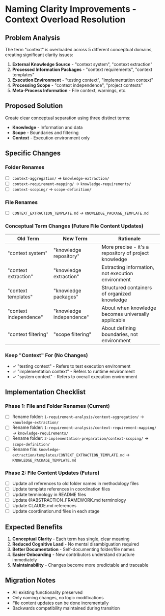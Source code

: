 # Naming Clarity Improvements - Context Overload Resolution

## Problem Analysis
The term "context" is overloaded across 5 different conceptual domains, creating significant clarity issues:

1. **External Knowledge Source** - "context system", "context extraction"
2. **Processed Information Packages** - "context requirements", "context templates" 
3. **Execution Environment** - "testing context", "implementation context"
4. **Processing Scope** - "context independence", "project contexts"
5. **Meta-Process Information** - File context, warnings, etc.

## Proposed Solution
Create clear conceptual separation using three distinct terms:
- **Knowledge** - Information and data
- **Scope** - Boundaries and filtering  
- **Context** - Execution environment only

## Specific Changes

### Folder Renames
- [ ] `context-aggregation/` → `knowledge-extraction/`
- [ ] `context-requirement-mapping/` → `knowledge-requirements/`
- [ ] `context-scoping/` → `scope-definition/`

### File Renames
- [ ] `CONTEXT_EXTRACTION_TEMPLATE.md` → `KNOWLEDGE_PACKAGE_TEMPLATE.md`

### Conceptual Term Changes (Future File Content Updates)
| Old Term | New Term | Rationale |
|----------|----------|-----------|
| "context system" | "knowledge repository" | More precise - it's a repository of project knowledge |
| "context extraction" | "knowledge extraction" | Extracting information, not execution environment |
| "context templates" | "knowledge packages" | Structured containers of organized knowledge |
| "context independence" | "knowledge independence" | About when knowledge becomes universally applicable |
| "context filtering" | "scope filtering" | About defining boundaries, not environment |

### Keep "Context" For (No Changes)
- ✓ "testing context" - Refers to test execution environment
- ✓ "implementation context" - Refers to runtime environment  
- ✓ "system context" - Refers to overall execution environment

## Implementation Checklist

### Phase 1: File and Folder Renames (Current)
- [ ] Rename folder: `1-requirement-analysis/context-aggregation/` → `knowledge-extraction/`
- [ ] Rename folder: `1-requirement-analysis/context-requirement-mapping/` → `knowledge-requirements/`  
- [ ] Rename folder: `3-implementation-preparation/context-scoping/` → `scope-definition/`
- [ ] Rename file: `knowledge-extraction/templates/CONTEXT_EXTRACTION_TEMPLATE.md` → `KNOWLEDGE_PACKAGE_TEMPLATE.md`

### Phase 2: File Content Updates (Future)
- [ ] Update all references to old folder names in methodology files
- [ ] Update template references in coordination files
- [ ] Update terminology in README files
- [ ] Update @ABSTRACTION_FRAMEWORK.md terminology
- [ ] Update CLAUDE.md references
- [ ] Update coordination.md files in each stage

## Expected Benefits
1. **Conceptual Clarity** - Each term has single, clear meaning
2. **Reduced Cognitive Load** - No mental disambiguation required
3. **Better Documentation** - Self-documenting folder/file names
4. **Easier Onboarding** - New contributors understand structure immediately
5. **Maintainability** - Changes become more predictable and traceable

## Migration Notes
- All existing functionality preserved
- Only naming changes, no logic modifications
- File content updates can be done incrementally
- Backwards compatibility maintained during transition